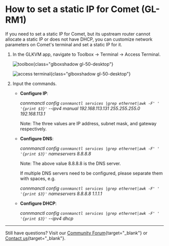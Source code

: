 # How to set a static IP for Comet (GL-RM1)

If you need to set a static IP for Comet, but its upstream router cannot allocate a static IP or does not have DHCP, you can customize network parameters on Comet's terminal and set a static IP for it.

1. In the GLKVM app, navigate to Toolbox -> Terminal -> Access Terminal.

    ![toolbox](https://static.gl-inet.com/docs/kvm/tutorials/set_static_ip/toolbox.png){class="glboxshadow gl-50-desktop"}

    ![access terminal](https://static.gl-inet.com/docs/kvm/tutorials/set_static_ip/access_terminal.png){class="glboxshadow gl-50-desktop"}

2. Input the commands.

    - **Configure IP**: 
    
        *connmanctl config `connmanctl services |grep ethernet|awk -F' '  '{print $3}'` --ipv4 manual 192.168.113.131 255.255.255.0 192.168.113.1*

        Note: The three values are IP address, subnet mask, and gateway respectively.

    - **Configure DNS**:

        *connmanctl config `connmanctl services |grep ethernet|awk -F' '  '{print $3}'` nameservers 8.8.8.8*

        Note: The above value 8.8.8.8 is the DNS server. 
        
        If multiple DNS servers need to be configured, please separate them with spaces, e.g. 
        
        *connmanctl config `connmanctl services |grep ethernet|awk -F' '  '{print $3}'` nameservers 8.8.8.8 1.1.1.1*

    - **Configure DHCP**:

        *connmanctl config `connmanctl services |grep ethernet|awk -F' '  '{print $3}'` --ipv4 dhcp*

---

Still have questions? Visit our [Community Forum](https://forum.gl-inet.com){target="_blank"} or [Contact us](https://www.gl-inet.com/contacts/){target="_blank"}.